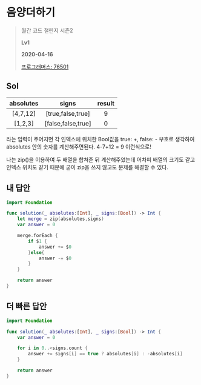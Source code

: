 # 음양더하기
> 월간 코드 챌린지 시즌2
>
> **Lv1**
>
> **2020-04-16**
>
> [프로그래머스: 76501](https://programmers.co.kr/learn/courses/30/lessons/76501)


## Sol

| absolutes	| signs	| result |
| :-------: | :----------------: | :----: |
| [4,7,12]	| [true,false,true]	| 9
| [1,2,3]	| [false,false,true] | 0

라는 입력이 주어지면 각 인덱스에 위치한 Bool값을 true: +, false: - 부호로 생각하여 absolutes 안의 숫자를 계산해주면된다. 4-7+12 = 9 이런식으로!


나는 zip()을 이용하여 두 배열을 합쳐준 뒤 계산해주었는데 어차피 배열의 크기도 같고 인덱스 위치도 같기 때문에 굳이 zip을 쓰지 않고도 문제를 해결할 수 있다. 


## 내 답안
```swift
import Foundation

func solution(_ absolutes:[Int], _ signs:[Bool]) -> Int {
    let merge = zip(absolutes,signs)
    var answer = 0

    merge.forEach {
        if $1 {
            answer += $0
        }else{
            answer -= $0   
        }
    }

    return answer
}
```


## 더 빠른 답안
```swift
import Foundation

func solution(_ absolutes:[Int], _ signs:[Bool]) -> Int {
    var answer = 0

    for i in 0..<signs.count {
        answer += signs[i] == true ? absolutes[i] : -absolutes[i]
    }

    return answer
}
```